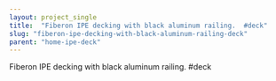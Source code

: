 ```yaml
---
layout: project_single
title:  "Fiberon IPE decking with black aluminum railing.  #deck"
slug: "fiberon-ipe-decking-with-black-aluminum-railing-deck"
parent: "home-ipe-deck"
---
```

Fiberon IPE decking with black aluminum railing.  #deck